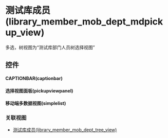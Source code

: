 # 测试库成员(library_member_mob_dept_mdpickup_view)  <!-- {docsify-ignore-all} -->


多选，树视图为“测试库部门人员树选择视图”



## 控件
#### CAPTIONBAR(captionbar)
#### 选择视图面板(pickupviewpanel)
#### 移动端多数据视图(simplelist)


### 关联视图
  * [测试库成员(library_member_mob_dept_tree_view)](app/view/library_member_mob_dept_tree_view)

<script>
 const { createApp } = Vue
  createApp({
    data() {
      return {

      }
    }
  }).use(ElementPlus).mount('#app')
</script>
